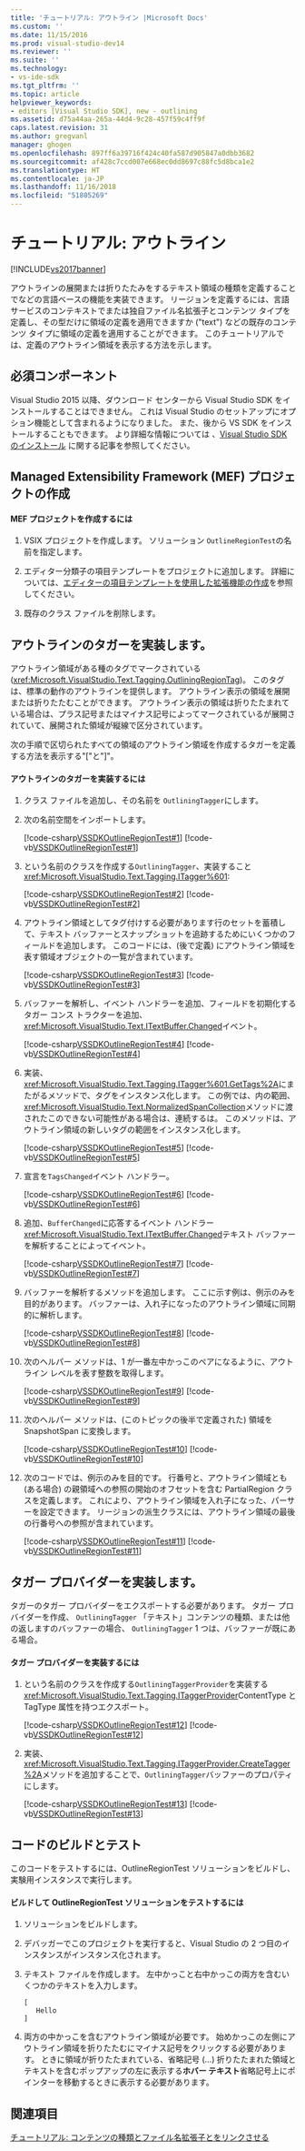 ```yaml
---
title: 'チュートリアル: アウトライン |Microsoft Docs'
ms.custom: ''
ms.date: 11/15/2016
ms.prod: visual-studio-dev14
ms.reviewer: ''
ms.suite: ''
ms.technology:
- vs-ide-sdk
ms.tgt_pltfrm: ''
ms.topic: article
helpviewer_keywords:
- editors [Visual Studio SDK], new - outlining
ms.assetid: d75a44aa-265a-44d4-9c28-457f59c4ff9f
caps.latest.revision: 31
ms.author: gregvanl
manager: ghogen
ms.openlocfilehash: 897ff6a39716f424c40fa587d905847a0dbb3682
ms.sourcegitcommit: af428c7ccd007e668ec0dd8697c88fc5d8bca1e2
ms.translationtype: HT
ms.contentlocale: ja-JP
ms.lasthandoff: 11/16/2018
ms.locfileid: "51805269"
---
```

# <a name="walkthrough-outlining"></a>チュートリアル: アウトライン
[!INCLUDE[vs2017banner](../includes/vs2017banner.md)]

アウトラインの展開または折りたたみをするテキスト領域の種類を定義することでなどの言語ベースの機能を実装できます。 リージョンを定義するには、言語サービスのコンテキストでまたは独自ファイル名拡張子とコンテンツ タイプを定義し、その型だけに領域の定義を適用できますか ("text") などの既存のコンテンツ タイプに領域の定義を適用することができます。 このチュートリアルでは、定義のアウトライン領域を表示する方法を示します。  
  
## <a name="prerequisites"></a>必須コンポーネント  
 Visual Studio 2015 以降、ダウンロード センターから Visual Studio SDK をインストールすることはできません。 これは Visual Studio のセットアップにオプション機能として含まれるようになりました。 また、後から VS SDK をインストールすることもできます。 より詳細な情報については 、[Visual Studio SDK のインストール](../extensibility/installing-the-visual-studio-sdk.md) に関する記事を参照してください。  
  
## <a name="creating-a-managed-extensibility-framework-mef-project"></a>Managed Extensibility Framework (MEF) プロジェクトの作成  
  
#### <a name="to-create-a-mef-project"></a>MEF プロジェクトを作成するには  
  
1.  VSIX プロジェクトを作成します。 ソリューション `OutlineRegionTest`の名前を指定します。  
  
2.  エディター分類子の項目テンプレートをプロジェクトに追加します。 詳細については、[エディターの項目テンプレートを使用した拡張機能の作成](../extensibility/creating-an-extension-with-an-editor-item-template.md)を参照してください。  
  
3.  既存のクラス ファイルを削除します。  
  
## <a name="implementing-an-outlining-tagger"></a>アウトラインのタガーを実装します。  
 アウトライン領域がある種のタグでマークされている (<xref:Microsoft.VisualStudio.Text.Tagging.OutliningRegionTag>)。 このタグは、標準の動作のアウトラインを提供します。 アウトライン表示の領域を展開または折りたたむことができます。 アウトライン表示の領域は折りたたまれている場合は、プラス記号またはマイナス記号によってマークされているが展開されていて、展開された領域が縦線で区分されています。  
  
 次の手順で区切られたすべての領域のアウトライン領域を作成するタガーを定義する方法を表示する"["と"]"。  
  
#### <a name="to-implement-an-outlining-tagger"></a>アウトラインのタガーを実装するには  
  
1.  クラス ファイルを追加し、その名前を `OutliningTagger`にします。  
  
2.  次の名前空間をインポートします。  
  
     [!code-csharp[VSSDKOutlineRegionTest#1](../snippets/csharp/VS_Snippets_VSSDK/vssdkoutlineregiontest/cs/outliningtagger.cs#1)]
     [!code-vb[VSSDKOutlineRegionTest#1](../snippets/visualbasic/VS_Snippets_VSSDK/vssdkoutlineregiontest/vb/outliningtagger.vb#1)]  
  
3.  という名前のクラスを作成する`OutliningTagger`、実装すること<xref:Microsoft.VisualStudio.Text.Tagging.ITagger%601>:  
  
     [!code-csharp[VSSDKOutlineRegionTest#2](../snippets/csharp/VS_Snippets_VSSDK/vssdkoutlineregiontest/cs/outliningtagger.cs#2)]
     [!code-vb[VSSDKOutlineRegionTest#2](../snippets/visualbasic/VS_Snippets_VSSDK/vssdkoutlineregiontest/vb/outliningtagger.vb#2)]  
  
4.  アウトライン領域としてタグ付けする必要があります行のセットを蓄積して、テキスト バッファーとスナップショットを追跡するためにいくつかのフィールドを追加します。 このコードには、(後で定義) にアウトライン領域を表す領域オブジェクトの一覧が含まれています。  
  
     [!code-csharp[VSSDKOutlineRegionTest#3](../snippets/csharp/VS_Snippets_VSSDK/vssdkoutlineregiontest/cs/outliningtagger.cs#3)]
     [!code-vb[VSSDKOutlineRegionTest#3](../snippets/visualbasic/VS_Snippets_VSSDK/vssdkoutlineregiontest/vb/outliningtagger.vb#3)]  
  
5.  バッファーを解析し、イベント ハンドラーを追加、フィールドを初期化するタガー コンス トラクターを追加、<xref:Microsoft.VisualStudio.Text.ITextBuffer.Changed>イベント。  
  
     [!code-csharp[VSSDKOutlineRegionTest#4](../snippets/csharp/VS_Snippets_VSSDK/vssdkoutlineregiontest/cs/outliningtagger.cs#4)]
     [!code-vb[VSSDKOutlineRegionTest#4](../snippets/visualbasic/VS_Snippets_VSSDK/vssdkoutlineregiontest/vb/outliningtagger.vb#4)]  
  
6.  実装、<xref:Microsoft.VisualStudio.Text.Tagging.ITagger%601.GetTags%2A>にまたがるメソッドで、タグをインスタンス化します。 この例では、内の範囲、<xref:Microsoft.VisualStudio.Text.NormalizedSpanCollection>メソッドに渡されたこのできない可能性がある場合は、連続するは。 このメソッドは、アウトライン領域の新しいタグの範囲をインスタンス化します。  
  
     [!code-csharp[VSSDKOutlineRegionTest#5](../snippets/csharp/VS_Snippets_VSSDK/vssdkoutlineregiontest/cs/outliningtagger.cs#5)]
     [!code-vb[VSSDKOutlineRegionTest#5](../snippets/visualbasic/VS_Snippets_VSSDK/vssdkoutlineregiontest/vb/outliningtagger.vb#5)]  
  
7.  宣言を`TagsChanged`イベント ハンドラー。  
  
     [!code-csharp[VSSDKOutlineRegionTest#6](../snippets/csharp/VS_Snippets_VSSDK/vssdkoutlineregiontest/cs/outliningtagger.cs#6)]
     [!code-vb[VSSDKOutlineRegionTest#6](../snippets/visualbasic/VS_Snippets_VSSDK/vssdkoutlineregiontest/vb/outliningtagger.vb#6)]  
  
8.  追加、`BufferChanged`に応答するイベント ハンドラー<xref:Microsoft.VisualStudio.Text.ITextBuffer.Changed>テキスト バッファーを解析することによってイベント。  
  
     [!code-csharp[VSSDKOutlineRegionTest#7](../snippets/csharp/VS_Snippets_VSSDK/vssdkoutlineregiontest/cs/outliningtagger.cs#7)]
     [!code-vb[VSSDKOutlineRegionTest#7](../snippets/visualbasic/VS_Snippets_VSSDK/vssdkoutlineregiontest/vb/outliningtagger.vb#7)]  
  
9. バッファーを解析するメソッドを追加します。 ここに示す例は、例示のみを目的があります。 バッファーは、入れ子になったのアウトライン領域に同期的に解析します。  
  
     [!code-csharp[VSSDKOutlineRegionTest#8](../snippets/csharp/VS_Snippets_VSSDK/vssdkoutlineregiontest/cs/outliningtagger.cs#8)]
     [!code-vb[VSSDKOutlineRegionTest#8](../snippets/visualbasic/VS_Snippets_VSSDK/vssdkoutlineregiontest/vb/outliningtagger.vb#8)]  
  
10. 次のヘルパー メソッドは、1 が一番左中かっこのペアになるように、アウトライン レベルを表す整数を取得します。  
  
     [!code-csharp[VSSDKOutlineRegionTest#9](../snippets/csharp/VS_Snippets_VSSDK/vssdkoutlineregiontest/cs/outliningtagger.cs#9)]
     [!code-vb[VSSDKOutlineRegionTest#9](../snippets/visualbasic/VS_Snippets_VSSDK/vssdkoutlineregiontest/vb/outliningtagger.vb#9)]  
  
11. 次のヘルパー メソッドは、(このトピックの後半で定義された) 領域を SnapshotSpan に変換します。  
  
     [!code-csharp[VSSDKOutlineRegionTest#10](../snippets/csharp/VS_Snippets_VSSDK/vssdkoutlineregiontest/cs/outliningtagger.cs#10)]
     [!code-vb[VSSDKOutlineRegionTest#10](../snippets/visualbasic/VS_Snippets_VSSDK/vssdkoutlineregiontest/vb/outliningtagger.vb#10)]  
  
12. 次のコードでは、例示のみを目的です。 行番号と、アウトライン領域とも (ある場合) の親領域への参照の開始のオフセットを含む PartialRegion クラスを定義します。 これにより、アウトライン領域を入れ子になった、パーサーを設定できます。 リージョンの派生クラスには、アウトライン領域の最後の行番号への参照が含まれています。  
  
     [!code-csharp[VSSDKOutlineRegionTest#11](../snippets/csharp/VS_Snippets_VSSDK/vssdkoutlineregiontest/cs/outliningtagger.cs#11)]
     [!code-vb[VSSDKOutlineRegionTest#11](../snippets/visualbasic/VS_Snippets_VSSDK/vssdkoutlineregiontest/vb/outliningtagger.vb#11)]  
  
## <a name="implementing-a-tagger-provider"></a>タガー プロバイダーを実装します。  
 タガーのタガー プロバイダーをエクスポートする必要があります。 タガー プロバイダーを作成、 `OutliningTagger` 「テキスト」コンテンツの種類、または他の返しますのバッファーの場合、 `OutliningTagger` 1 つは、バッファーが既にある場合。  
  
#### <a name="to-implement-a-tagger-provider"></a>タガー プロバイダーを実装するには  
  
1.  という名前のクラスを作成する`OutliningTaggerProvider`を実装する<xref:Microsoft.VisualStudio.Text.Tagging.ITaggerProvider>ContentType と TagType 属性を持つエクスポート。  
  
     [!code-csharp[VSSDKOutlineRegionTest#12](../snippets/csharp/VS_Snippets_VSSDK/vssdkoutlineregiontest/cs/outliningtagger.cs#12)]
     [!code-vb[VSSDKOutlineRegionTest#12](../snippets/visualbasic/VS_Snippets_VSSDK/vssdkoutlineregiontest/vb/outliningtagger.vb#12)]  
  
2.  実装、<xref:Microsoft.VisualStudio.Text.Tagging.ITaggerProvider.CreateTagger%2A>メソッドを追加することで、`OutliningTagger`バッファーのプロパティにします。  
  
     [!code-csharp[VSSDKOutlineRegionTest#13](../snippets/csharp/VS_Snippets_VSSDK/vssdkoutlineregiontest/cs/outliningtagger.cs#13)]
     [!code-vb[VSSDKOutlineRegionTest#13](../snippets/visualbasic/VS_Snippets_VSSDK/vssdkoutlineregiontest/vb/outliningtagger.vb#13)]  
  
## <a name="building-and-testing-the-code"></a>コードのビルドとテスト  
 このコードをテストするには、OutlineRegionTest ソリューションをビルドし、実験用インスタンスで実行します。  
  
#### <a name="to-build-and-test-the-outlineregiontest-solution"></a>ビルドして OutlineRegionTest ソリューションをテストするには  
  
1.  ソリューションをビルドします。  
  
2.  デバッガーでこのプロジェクトを実行すると、Visual Studio の 2 つ目のインスタンスがインスタンス化されます。  
  
3.  テキスト ファイルを作成します。 左中かっこと右中かっこの両方を含むいくつかのテキストを入力します。  
  
    ```  
    [  
       Hello  
    ]  
    ```  
  
4.  両方の中かっこを含むアウトライン領域が必要です。 始めかっこの左側にアウトライン領域を折りたたむにマイナス記号をクリックする必要があります。 ときに領域が折りたたまれている、省略記号 (...) 折りたたまれた領域とテキストを含むポップアップの左に表示する**ホバー テキスト**省略記号上にポインターを移動するときに表示する必要があります。  
  
## <a name="see-also"></a>関連項目  
 [チュートリアル: コンテンツの種類とファイル名拡張子とをリンクさせる](../extensibility/walkthrough-linking-a-content-type-to-a-file-name-extension.md)

